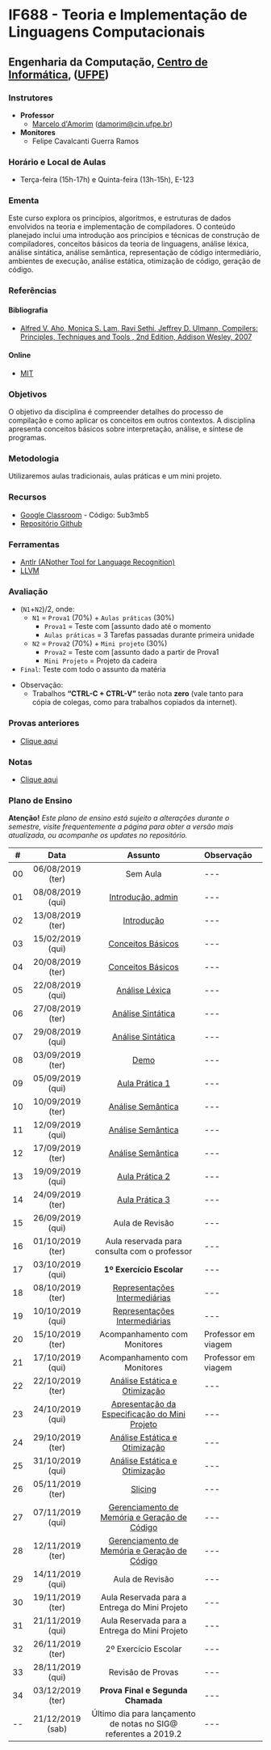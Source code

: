 # IF688 - Teoria e Implementação de Linguagens Computacionais

## Engenharia da Computação, [Centro de Informática](http://www.cin.ufpe.br), ([UFPE](http://www.ufpe.br))

### Instrutores

* **Professor** 
  * [Marcelo d'Amorim](http://cin.ufpe.br/~damorim/) (damorim@cin.ufpe.br)
* **Monitores** 
  * Felipe Cavalcanti Guerra Ramos
  
### Horário e Local de Aulas
* Terça-feira (15h-17h) e Quinta-feira (13h-15h), E-123	

### Ementa

Este curso explora os princípios, algoritmos, e estruturas de dados envolvidos na teoria e implementação de compiladores. 
O conteúdo planejado inclui uma introdução aos princípios e técnicas de construção de compiladores, conceitos básicos da teoria de linguagens, análise léxica, análise sintática, análise semântica, representação de código intermediário, ambientes de execução, análise estática, otimização de código, geração de código.

### Referências

#### Bibliografia
- [Alfred V. Aho, Monica S. Lam, Ravi Sethi, Jeffrey D. Ulmann, Compilers: Principles, Techniques and Tools , 2nd Edition, Addison Wesley, 2007](https://www.saraiva.com.br/compiladores-principios-tecnicas-e-ferramentas-1998960.html)
#### Online
- [MIT](https://ocw.mit.edu/courses/electrical-engineering-and-computer-science/6-035-computer-language-engineering-sma-5502-fall-2005/)

### Objetivos

O objetivo da disciplina é compreender detalhes do processo de compilação e como aplicar os conceitos em outros contextos.
A disciplina apresenta conceitos básicos sobre interpretação, análise, e síntese de programas. 

### Metodologia

Utilizaremos aulas tradicionais, aulas práticas e um mini projeto.

### Recursos

- [Google Classroom](http://classroom.google.com) - Código:  5ub3mb5
- [Repositório Github]( http://github.com/damorim/compilers-cin)

### Ferramentas
- [Antlr (ANother Tool for Language Recognition)](https://www.antlr.org/)
- [LLVM](https://llvm.org/)

### Avaliação
* (`N1`+`N2`)/2, onde:
  * `N1` = `Prova1` (70%) + `Aulas práticas` (30%)
    * `Prova1` = Teste com [assunto dado até o momento
    * `Aulas práticas` = 3 Tarefas passadas durante primeira unidade
  * `N2` = `Prova2` (70%) + `Mini projeto` (30%)
    * `Prova2` = Teste com [assunto dado a partir de Prova1 
    * `Mini Projeto` = Projeto da cadeira
* `Final`: Teste com todo o assunto da matéria

- Observação:
  - Trabalhos **“CTRL-C + CTRL-V”** terão nota **zero** (vale tanto para cópia de colegas, como para trabalhos copiados da internet).

### Provas anteriores
- [Clique aqui](/provas)

### Notas
- [Clique aqui](https://docs.google.com/spreadsheets/d/1bBrZeFmS-fFnsUazjbqWenF_2S8vPdO3VOEtcmWQOMc)

### Plano de Ensino

**Atenção!** 
*Este plano de ensino está sujeito a alterações durante o semestre, visite frequentemente a página para obter a versão mais atualizada, ou acompanhe os updates no repositório.*

| # | Data | Assunto | Observação |
|:---:|:----:|:----------------------:|:----------------------|
| 00 | 06/08/2019 (ter) | Sem Aula | --- |
| 01 | 08/08/2019 (qui) | [Introdução, admin](/slides-aulas/intro.pptx) | --- |
| 02 | 13/08/2019 (ter) | [Introdução](/slides-aulas/intro.pptx) | --- |
| 03 | 15/02/2019 (qui) | [Conceitos Básicos](/slides-aulas/conceitos-basicos.pptx) | --- |
| 04 | 20/08/2019 (ter) | [Conceitos Básicos](/slides-aulas/conceitos-basicos.pptx) | --- |
| 05 | 22/08/2019 (qui) | [Análise Léxica](/slides-aulas/analise-lexica.pptx) | --- |
| 06 | 27/08/2019 (ter) | [Análise Sintática](/slides-aulas/analise-sintatica.pptx)| --- |
| 07 | 29/08/2019 (qui) | [Análise Sintática](/slides-aulas/analise-sintatica.pptx) | --- |
| 08 | 03/09/2019 (ter) | [Demo](/demos) | --- |
| 09 | 05/09/2019 (qui) | [Aula Prática 1](/AP1) | --- |
| 10 | 10/09/2019 (ter) | [Análise Semântica](/slides-aulas/analise-semantica.pptx) | --- |
| 11 | 12/09/2019 (qui) | [Análise Semântica](/slides-aulas/analise-semantica.pptx) | --- |
| 12 | 17/09/2019 (ter) | [Análise Semântica](/slides-aulas/analise-semantica.pptx)  | --- |
| 13 | 19/09/2019 (qui) | [Aula Prática 2](/AP2) | --- |
| 14 | 24/09/2019 (ter) | [Aula Prática 3](/AP3) | --- |
| 15 | 26/09/2019 (qui) | Aula de Revisão | --- |
| 16 | 01/10/2019 (ter) | Aula reservada para consulta com o professor| --- |
| 17 | 03/10/2019 (qui) | **1º Exercício Escolar** | --- |
| 18 | 08/10/2019 (ter) | [Representações Intermediárias](/slides-aulas/representacoes-intermediarias.pptx) | --- |
| 19 | 10/10/2019 (qui) | [Representações Intermediárias](/slides-aulas/representacoes-intermediarias.pptx) | --- |
| 20 | 15/10/2019 (ter) | Acompanhamento com Monitores | Professor em viagem |
| 21 | 17/10/2019 (qui) | Acompanhamento com Monitores | Professor em viagem |
| 22 | 22/10/2019 (ter) | [Análise Estática e Otimização]() | --- |
| 23 | 24/10/2019 (qui) | [Apresentação da Especificação do Mini Projeto](/mini-projeto) | --- |
| 24 | 29/10/2019 (ter) | [Análise Estática e Otimização]() | --- |
| 25 | 31/10/2019 (qui) | [Análise Estática e Otimização]()| --- |
| 26 | 05/11/2019 (ter) | [Slicing]() | --- |
| 27 | 07/11/2019 (qui) | [Gerenciamento de Memória e Geração de Código](/slides-aulas/ambiente-exec-e-geracao-codigo.pptx) | --- |
| 28 | 12/11/2019 (ter) | [Gerenciamento de Memória e Geração de Código](/slides-aulas/ambiente-exec-e-geracao-codigo.pptx) | --- |
| 29 | 14/11/2019 (qui) | Aula de Revisão| --- |
| 30 | 19/11/2019 (ter) | Aula Reservada para a Entrega do Mini Projeto| --- |
| 31 | 21/11/2019 (qui) | Aula Reservada para a Entrega do Mini Projeto | --- |
| 32 | 26/11/2019 (ter) | 2º Exercício Escolar | --- |
| 33 | 28/11/2019 (qui) | Revisão de Provas | --- |
| 34 | 03/12/2019 (ter) | **Prova Final e Segunda Chamada**  | --- |
| -- | 21/12/2019 (sab) | Último dia para lançamento de notas no SIG@ referentes a 2019.2| ---|
